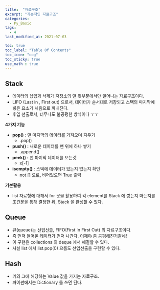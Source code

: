 ```yaml
---
title:  "자료구조"
excerpt: "기본적인 자료구조"
categories:
  - Py_Basic
tags:
  - 4
last_modified_at: 2021-07-03

toc: true
toc_label: "Table Of Contents"
toc_icon: "cog"
toc_sticky: true
use_math : true
---
```


## Stack

- 데이터의 삽입과 삭제가 저장소의 맨 윗부분에서만 일어나는 자료구조이다.
- LIFO (Last in , First out) 으로서, 데이터가 순서대로 저장되고 스택의 마지막에 넣은 요소가 처음으로 꺼내진다. 
- 후입 선출로서, 너무나도 불공평한 방식이다 ㅜㅜ

**4가지 기능**

- **pop()** : 맨 마지막의 데이터를 가져오며 지우기
  - .pop()
- **push()** : 새로운 데이터를 맨 위에 하나 쌓기
  - .append()
- **peek()** : 맨 마지막 데이터를 보는것
  - x[-1]
- **isempty()** : 스텍에 데이터가 있는지 없는지 확인
  - not [] 으로, 비어있으면 True 출력

**기본활용**

- list 자료형에 대해서 for 문을 활용하여 각 element를 Stack 에 쌓는지 마는지를 조건문을 통해 결정한 뒤, Stack 을 완성할 수 있다.

## Queue

- 큐(queue)는 선입선출, FIFO(First In First Out) 의 자료구조이다.
- 즉 먼저 들어온 데이터가 먼저 나간다. 이제야 좀 공평해진거같네!
- 이 구현은 collections 의 deque 에서 해결할 수 있다.
- 사실 list 에서 list.pop(0) 으롬도 선입선출을 구현할 수 있다.

## Hash

- 키와 그에 해당하는 Value 값을 가지는 자료구조.
- 파이썬에서는 Dictionary 를 쓰면 된다.
